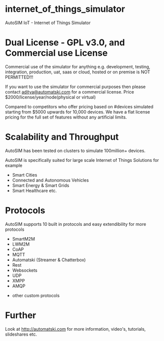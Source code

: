 # internet_of_things_simulator
AutoSIM IoT - Internet of Things Simulator

# Dual License - GPL v3.0, and Commercial use License 

Commercial use of the simulator for anything e.g. development, testing, integration, production, uat, saas or cloud, hosted or on premise is NOT PERMITTED!!!

If you want to use the simulator for commercial purposes then please contact aditya@automatski.com for a commercial license.
Price $2000/license/year/node(physical or virtual)

Compared to competitors who offer pricing based on #devices simulated starting from $5000 upwards for 10,000 devices. We have a flat license pricing for the full set of features without any artificial limits.

# Scalability and Throughput

AutoSIM has been tested on clusters to simulate 100million+ devices.

AutoSIM is specifically suited for large scale Internet of Things Solutions for example

- Smart Cities
- Connected and Autonomous Vehicles
- Smart Energy & Smart Grids
- Smart Healthcare etc.

# Protocols

AutoSIM supports 10 built in protocols and easy extendibility for more protocols

- SmartM2M
- LWM2M
- CoAP
- MQTT
- Automatski (Streamer & Chatterbox)
- Rest
- Websockets
- UDP
- XMPP
- AMQP
+ other custom protocols

# Further

Look at http://automatski.com for more information, video's, tutorials, slideshares etc.

